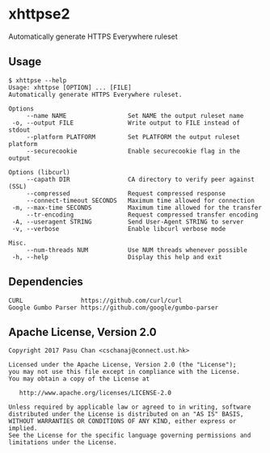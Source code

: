 # xhttpse2
Automatically generate HTTPS Everywhere ruleset

## Usage
    $ xhttpse --help
    Usage: xhttpse [OPTION] ... [FILE]
    Automatically generate HTTPS Everywhere ruleset.
    
    Options
         --name NAME                 Set NAME the output ruleset name
     -o, --output FILE               Write output to FILE instead of stdout
         --platform PLATFORM         Set PLATFORM the output ruleset platform
         --securecookie              Enable securecookie flag in the output
    
    Options (libcurl)
         --capath DIR                CA directory to verify peer against (SSL)
         --compressed                Request compressed response
         --connect-timeout SECONDS   Maximum time allowed for connection
     -m, --max-time SECONDS          Maximum time allowed for the transfer
         --tr-encoding               Request compressed transfer encoding
     -A, --useragent STRING          Send User-Agent STRING to server
     -v, --verbose                   Enable libcurl verbose mode
   
    Misc.
         --num-threads NUM           Use NUM threads whenever possible
     -h, --help                      Display this help and exit

## Dependencies
    CURL                https://github.com/curl/curl
    Google Gumbo Parser https://github.com/google/gumbo-parser

## Apache License, Version 2.0
    Copyright 2017 Pasu Chan <cschanaj@connect.ust.hk>

    Licensed under the Apache License, Version 2.0 (the "License");
    you may not use this file except in compliance with the License.
    You may obtain a copy of the License at

       http://www.apache.org/licenses/LICENSE-2.0

    Unless required by applicable law or agreed to in writing, software
    distributed under the License is distributed on an "AS IS" BASIS,
    WITHOUT WARRANTIES OR CONDITIONS OF ANY KIND, either express or implied.
    See the License for the specific language governing permissions and
    limitations under the License.
